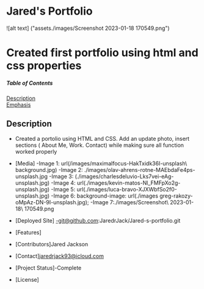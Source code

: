 

# Jared's Portfolio
![alt text] ("assets./images/Screenshot 2023-01-18 170549.png")
# Created first portfolio using html and css properties
##### Table of Contents  
[Description](#description)  
[Emphasis](#emphasis)
## Description
- Created a portolio using HTML and CSS. Add an update photo, insert sections ( About Me, Work. Contact) while making sure all function worked properly
- [Media]
-Image 1: url(/images/maximalfocus-HakTxidk36I-unsplash\ background.jpg)
-Image 2: ./images/olav-ahrens-rotne-MAEbdaFe4ps-unsplash.jpg
-Image 3: (./images/charlesdeluvio-Lks7vei-eAg-unsplash.jpg)
-Image 4: url(./images/kevin-matos-Nl_FMFpXo2g-unsplash.jpg)
-Image 5: url(./images/luca-bravo-XJXWbfSo2f0-unsplash.jpg)
-Image 6: background-image: url(./images greg-rakozy-oMpAz-DN-9I-unsplash.jpg);
-Image 7:./images/Screenshot\ 2023-01-18\ 170549.png

- [Deployed Site]
-git@github.com:JaredrJack/Jared-s-portfolio.git
- [Features]
- [Contributors]Jared Jackson
- [Contact]jaredrjack93@icloud.com
- [Project Status]-Complete
- [License]